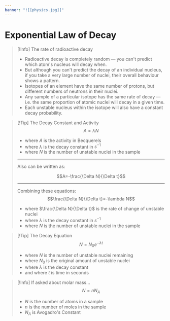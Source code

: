 ```yaml
---
banner: "![[physics.jpg]]"
---
```

# Exponential Law of Decay 

> [!Info] The rate of radioactive decay 
> - Radioactive decay is completely random — you can't predict which atom's nucleus will decay when. 
> - But although you can't predict the decay of an individual nucleus, if you take a very large number of nuclei, their overall behaviour shows a pattern. 
> - Isotopes of an element have the same number of protons, but different numbers of neutrons in their nuclei. 
> - Any sample of a particular isotope has the same rate of decay — i.e. the same proportion of atomic nuclei will decay in a given time. 
> - Each unstable nucleus within the isotope will also have a constant decay probability.

> [!Tip] The Decay Constant and Activity 
> $$A=\lambda N$$
> - where $A$ is the activity in Becquerels
> - where $\lambda$ is the decay constant in $s^{-1}$
> - where $N$ is the number of unstable nuclei in the sample 
> 
> ---
> 
> Also can be written as:
> 
> 
> $$A=-\frac{\Delta N}{\Delta t}$$
> 
> ---
> Combining these equations:
> $$\frac{\Delta N}{\Delta t}=-\lambda N$$
> - where $\frac{\Delta N}{\Delta t}$ is the rate of change of unstable nuclei 
> - where $\lambda$ is the decay constant in $s^{-1}$
> - where $N$ is the number of unstable nuclei in the sample

> [!Tip] The Decay Equation 
> $$N=N_{0}e^{-\lambda t}$$
> - where $N$ is the number of unstable nuclei remaining 
> - where $N_{0}$ is the original amount of unstable nuclei 
> - where $\lambda$ is the decay constant 
> - and where $t$ is time in seconds 

> [!Info] If asked about molar mass...
> $$N=nN_{A}$$
> - $N$ is the number of atoms in a sample 
> - $n$ is the number of moles in the sample 
> - $N_{A}$ is Avogadro's Constant

